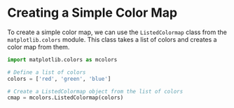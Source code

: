 # Creating a Simple Color Map

To create a simple color map, we can use the `ListedColormap` class from the `matplotlib.colors` module. This class takes a list of colors and creates a color map from them.

```python
import matplotlib.colors as mcolors

# Define a list of colors
colors = ['red', 'green', 'blue']

# Create a ListedColormap object from the list of colors
cmap = mcolors.ListedColormap(colors)
```
